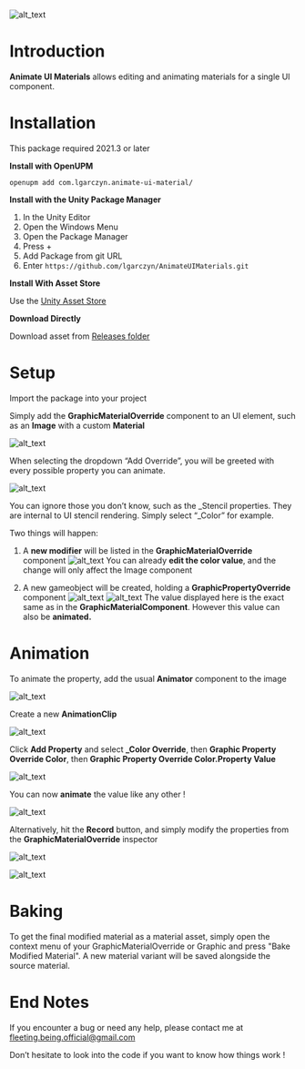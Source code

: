 # 

![alt_text](Images~/image1.png "image_tooltip")


# Introduction

**Animate UI Materials** allows editing and animating materials for a single UI component.

# Installation

This package required 2021.3 or later

**Install with OpenUPM**

`openupm add com.lgarczyn.animate-ui-material/`

**Install with the Unity Package Manager**

 1. In the Unity Editor
 1. Open the Windows Menu
 2. Open the Package Manager
 3. Press +
 4. Add Package from git URL
 5. Enter `https://github.com/lgarczyn/AnimateUIMaterials.git`

**Install With Asset Store**

 Use the [Unity Asset Store](https://assetstore.unity.com/packages/2d/gui/animate-ui-materials-253197)

**Download Directly**

  Download asset from [Releases folder](https://github.com/lgarczyn/AnimateUIMaterials/tree/main/Releases)

# Setup

Import the package into your project

Simply add the **GraphicMaterialOverride** component to an UI element, such as an **Image** with a custom **Material**

![alt_text](Images~/image3.png "image_tooltip")

When selecting the dropdown “Add Override”, you will be greeted with every possible property you can animate.

![alt_text](Images~/image4.png "image_tooltip")

You can ignore those you don’t know, such as the _Stencil properties. They are internal to UI stencil rendering. Simply select “_Color” for example.

Two things will happen:

1. A **new modifier** will be listed in the **GraphicMaterialOverride** component
![alt_text](Images~/image5.png "image_tooltip")
You can already **edit the color value**, and the change will only affect the Image component

2. A new gameobject will be created, holding a **GraphicPropertyOverride** component
![alt_text](Images~/image6.png "image_tooltip")
![alt_text](Images~/image7.png "image_tooltip")
The value displayed here is the exact same as in the **GraphicMaterialComponent**. However this value can also be **animated.**

# Animation

To animate the property, add the usual **Animator** component to the image


![alt_text](Images~/image8.png "image_tooltip")


Create a new **AnimationClip**


![alt_text](Images~/image9.png "image_tooltip")


Click **Add Property** and select **_Color Override**, then **Graphic Property Override Color**, then **Graphic Property Override Color.Property Value**


![alt_text](Images~/image10.png "image_tooltip")


You can now **animate** the value like any other !


![alt_text](Images~/image11.png "image_tooltip")


Alternatively, hit the **Record** button, and simply modify the properties from the **GraphicMaterialOverride** inspector

![alt_text](Images~/image12.png "image_tooltip")


![alt_text](Images~/image13.png "image_tooltip")

# Baking

To get the final modified material as a material asset, simply open the context menu of your GraphicMaterialOverride or Graphic and press "Bake Modified Material". A new material variant will be saved alongside the source material.

# End Notes

If you encounter a bug or need any help, please contact me at [fleeting.being.official@gmail.com](mailto:fleeting.being.official@gmail.com)

Don’t hesitate to look into the code if you want to know how things work !
